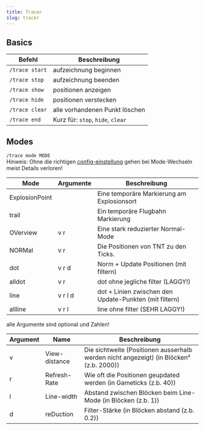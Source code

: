 ```yaml
---
title: Tracer
slug: tracer
---
```


## Basics

Befehl         | Beschreibung
-------------- | ------------
`/trace start` | aufzeichnung beginnen
`/trace stop`  | aufzeichnung beenden
`/trace show`  | positionen anzeigen
`/trace hide`  | positionen verstecken
`/trace clear` | alle vorhandenen Punkt löschen
`/trace end`   | Kurz für: `stop`, `hide`, `clear`

## Modes

`/trace mode MODE`  
Hinweis: Ohne die richtigen [config-einstellung](#config) gehen bei Mode-Wechseln meist Details
verloren!

Mode           | Argumente | Beschreibung
-------------- | --------- | -------------------------------------------------------
ExplosionPoint |           | Eine temporäre Markierung am Explosionsort
trail          |           | Ein temporäre Flugbahn Markierung
OVerview       | v r       | Eine stark reduzierter Normal-Mode
NORMal         | v r       | Die Positionen von TNT zu den Ticks.
dot            | v r d     | Norm + Update Positionen (mit filtern)
alldot         | v r       | dot ohne jegliche filter (LAGGY!)
line           | v r l d   | dot + Linien zwischen den Update-Punkten (mit filtern)
allline        | v r l     | line ohne filter (SEHR LAGGY!)

alle Argumente sind optional und Zahlen!

Argument | Name          | Beschreibung
-------- | ------------- | ---------------------------------------------------------------------------
v        | View-distance | Die sichtweite (Positionen ausserhalb werden nicht angezeigt) (in Blöcken² (z.b. 2000))
r        | Refresh-Rate  | Wie oft die Positionen geupdated werden (in Gameticks (z.b. 40))
l        | Line-width    | Abstand zwischen Blöcken beim Line-Mode (in Blöcken (z.b. 1))
d        | reDuction     | Filter-Stärke (in Blöcken abstand (z.b. 0.2))

